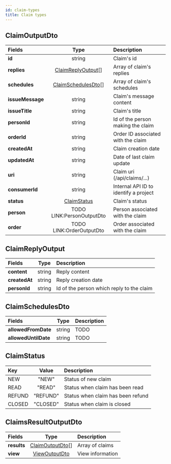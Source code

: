 ```yaml
---
id: claim-types
title: Claim types
---
```


## ClaimOutputDto

| Fields           |                   Type                    | Description                           |
| :--------------- | :---------------------------------------: | :------------------------------------ |
| **id**           |                  string                   | Claim's id                            |
| **replies**      |  [ClaimReplyOutput](#claimreplyoutput)[]  | Array of claim's replies              |
| **schedules**    | [ClaimSchedulesDto](#claimschedulesdto)[] | Array of claim's schedules            |
| **issueMessage** |                  string                   | Claim's message content               |
| **issueTitle**   |                  string                   | Claim's title                         |
| **personId**     |                  string                   | Id of the person making the claim     |
| **orderId**      |                  string                   | Order ID associated with the claim    |
| **createdAt**    |                  string                   | Claim creation date                   |
| **updatedAt**    |                  string                   | Date of last claim update             |
| **uri**          |                  string                   | Claim uri (/api/claims/...)           |
| **consumerId**   |                  string                   | Internal API ID to identify a project |
| **status**       |        [ClaimStatus](#claimstatus)        | Claim's status                        |
| **person**       |         TODO LINK:PersonOutputDto         | Person associated with the claim      |
| **order**        |         TODO LINK:OrderOutputDto          | Order associated with the claim       |

## ClaimReplyOutput

| Fields        |  Type  | Description                               |
| :------------ | :----: | :---------------------------------------- |
| **content**   | string | Reply content                             |
| **createdAt** | string | Reply creation date                       |
| **personId**  | string | Id of the person which reply to the claim |

## ClaimSchedulesDto

| Fields               |  Type  | Description |
| :------------------- | :----: | :---------- |
| **allowedFromDate**  | string | TODO        |
| **allowedUntilDate** | string | TODO        |

## ClaimStatus

| Key    |  Value   | Description                       |
| :----- | :------: | :-------------------------------- |
| NEW    |  "NEW"   | Status of new claim               |
| READ   |  "READ"  | Status when claim has been read   |
| REFUND | "REFUND" | Status when claim has been refund |
| CLOSED | "CLOSED" | Status when claim is closed       |

## ClaimsResultOutputDto

| Fields      |                   Type                    | Description      |
| :---------- | :---------------------------------------: | :--------------- |
| **results** |    [ClaimOutputDto](#claimoutputdto)[]    | Array of claims  |
| **view**    | [ViewOutputDto](pagination#viewoutputdto) | View information |

